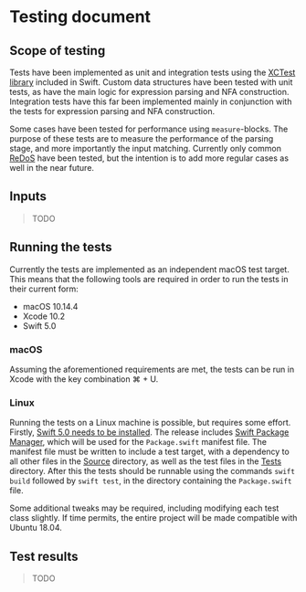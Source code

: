 # Testing document

## Scope of testing

Tests have been implemented as unit and integration tests using the [XCTest library][xctest] included in Swift. Custom data structures have been tested with unit tests, as have the main logic for expression parsing and NFA construction. Integration tests have this far been implemented mainly in conjunction with the tests for expression parsing and NFA construction.

Some cases have been tested for performance using `measure`-blocks. The purpose of these tests are to measure the performance of the parsing stage, and more importantly the input matching. Currently only common [ReDoS][redos] have been tested, but the intention is to add more regular cases as well in the near future.


## Inputs

> TODO


## Running the tests

Currently the tests are implemented as an independent macOS test target. This means that the following tools are required in order to run the tests in their current form:

- macOS 10.14.4
- Xcode 10.2
- Swift 5.0


### macOS

Assuming the aforementioned requirements are met, the tests can be run in Xcode with the key combination ⌘ + U.


### Linux

Running the tests on a Linux machine is possible, but requires some effort. Firstly, [Swift 5.0 needs to be installed][swift]. The release includes [Swift Package Manager][spm], which will be used for the `Package.swift` manifest file. The manifest file must be written to include a test target, with a dependency to all other files in the [Source][src] directory, as well as the test files in the [Tests][test] directory. After this the tests should be runnable using the commands `swift build` followed by `swift test`, in the directory containing the `Package.swift` file.

Some additional tweaks may be required, including modifying each test class slightly. If time permits, the entire project will be made compatible with Ubuntu 18.04.


## Test results

> TODO


[xctest]: https://github.com/apple/swift-corelibs-xctest
[redos]: https://en.wikipedia.org/wiki/ReDoS
[swift]: https://swift.org/download/
[spm]: https://swift.org/package-manager/
[src]: /Source
[test]: /Tests
